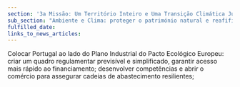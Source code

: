 ```yaml
---
section: '3a Missão: Um Território Inteiro e Uma Transição Climática Justa'
sub_section: "Ambiente e Clima: proteger o património natural e reafifirmar a liderança na redução de emissões"
fulfilled_date:
links_to_news_articles:
---
```


Colocar Portugal ao lado do Plano Industrial do Pacto Ecológico Europeu: criar um quadro regulamentar previsível e simplificado, garantir acesso mais rápido ao financiamento; desenvolver competências e abrir o comércio para assegurar cadeias de abastecimento resilientes;